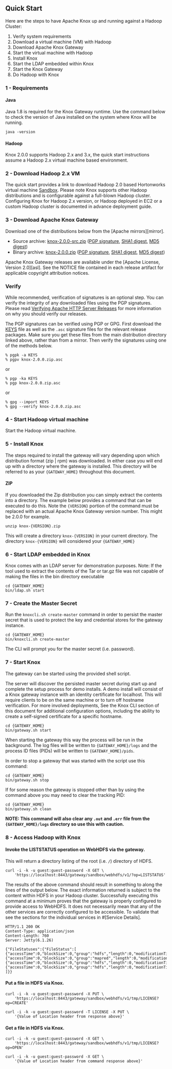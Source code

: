 <!---
   Licensed to the Apache Software Foundation (ASF) under one or more
   contributor license agreements.  See the NOTICE file distributed with
   this work for additional information regarding copyright ownership.
   The ASF licenses this file to You under the Apache License, Version 2.0
   (the "License"); you may not use this file except in compliance with
   the License.  You may obtain a copy of the License at

       https://www.apache.org/licenses/LICENSE-2.0

   Unless required by applicable law or agreed to in writing, software
   distributed under the License is distributed on an "AS IS" BASIS,
   WITHOUT WARRANTIES OR CONDITIONS OF ANY KIND, either express or implied.
   See the License for the specific language governing permissions and
   limitations under the License.
-->

## Quick Start ##

Here are the steps to have Apache Knox up and running against a Hadoop Cluster:

1. Verify system requirements
1. Download a virtual machine (VM) with Hadoop 
1. Download Apache Knox Gateway
1. Start the virtual machine with Hadoop
1. Install Knox
1. Start the LDAP embedded within Knox
1. Start the Knox Gateway
1. Do Hadoop with Knox



### 1 - Requirements ###

#### Java ####

Java 1.8 is required for the Knox Gateway runtime.
Use the command below to check the version of Java installed on the system where Knox will be running.

    java -version

#### Hadoop ####

Knox 2.0.0 supports Hadoop 2.x and 3.x, the quick start instructions assume a Hadoop 2.x virtual machine based environment.


### 2 - Download Hadoop 2.x VM ###
The quick start provides a link to download Hadoop 2.0 based Hortonworks virtual machine [Sandbox](http://hortonworks.com/products/hdp-2/#install). Please note Knox supports other Hadoop distributions and is configurable against a full-blown Hadoop cluster.
Configuring Knox for Hadoop 2.x version, or Hadoop deployed in EC2 or a custom Hadoop cluster is documented in advance deployment guide.


### 3 - Download Apache Knox Gateway ###

Download one of the distributions below from the [Apache mirrors][mirror].

* Source archive: [knox-2.0.0-src.zip][src-zip] ([PGP signature][src-pgp], [SHA1 digest][src-sha], [MD5 digest][src-md5])
* Binary archive: [knox-2.0.0.zip][bin-zip] ([PGP signature][bin-pgp], [SHA1 digest][bin-sha], [MD5 digest][bin-md5])

[keys]: https://dist.apache.org/repos/dist/release/knox/KEYS 
[src-zip]: http://www.apache.org/dyn/closer.cgi/knox/2.0.0/knox-2.0.0-src.zip
[src-sha]: https://downloads.apache.org//knox/2.0.0/knox-2.0.0-src.zip.sha1
[src-pgp]: https://downloads.apache.org//knox/2.0.0/knox-2.0.0-src.zip.asc
[src-md5]: https://downloads.apache.org//knox/2.0.0/knox-2.0.0-src.zip.md5
[bin-zip]: http://www.apache.org/dyn/closer.cgi/knox/2.0.0/knox-2.0.0.zip
[bin-pgp]: https://downloads.apache.org//knox/2.0.0/knox-2.0.0.zip.asc
[bin-sha]: https://downloads.apache.org//knox/2.0.0/knox-2.0.0.zip.sha1
[bin-md5]: https://downloads.apache.org//knox/2.0.0/knox-2.0.0.zip.md5

Apache Knox Gateway releases are available under the [Apache License, Version 2.0][asl].
See the NOTICE file contained in each release artifact for applicable copyright attribution notices.


### Verify ###

While recommended, verification of signatures is an optional step. You can verify the integrity of any downloaded files using the PGP signatures.
Please read [Verifying Apache HTTP Server Releases](http://httpd.apache.org/dev/verification.html) for more information on why you should verify our releases.

The PGP signatures can be verified using PGP or GPG.
First download the [KEYS][keys] file as well as the `.asc` signature files for the relevant release packages.
Make sure you get these files from the main distribution directory linked above, rather than from a mirror.
Then verify the signatures using one of the methods below.

    % pgpk -a KEYS
    % pgpv knox-2.0.0.zip.asc

or

    % pgp -ka KEYS
    % pgp knox-2.0.0.zip.asc

or

    % gpg --import KEYS
    % gpg --verify knox-2.0.0.zip.asc

### 4 - Start Hadoop virtual machine ###

Start the Hadoop virtual machine.

### 5 - Install Knox ###

The steps required to install the gateway will vary depending upon which distribution format (zip | rpm) was downloaded.
In either case you will end up with a directory where the gateway is installed.
This directory will be referred to as your `{GATEWAY_HOME}` throughout this document.

#### ZIP ####

If you downloaded the Zip distribution you can simply extract the contents into a directory.
The example below provides a command that can be executed to do this.
Note the `{VERSION}` portion of the command must be replaced with an actual Apache Knox Gateway version number.
This might be 2.0.0 for example.

    unzip knox-{VERSION}.zip

This will create a directory `knox-{VERSION}` in your current directory.
The directory `knox-{VERSION}` will considered your `{GATEWAY_HOME}`

### 6 - Start LDAP embedded in Knox ###

Knox comes with an LDAP server for demonstration purposes.
Note: If the tool used to extract the contents of the Tar or tar.gz file was not capable of
making the files in the bin directory executable

    cd {GATEWAY_HOME}
    bin/ldap.sh start

### 7 - Create the Master Secret

Run the `knoxcli.sh create-master` command in order to persist the master secret
that is used to protect the key and credential stores for the gateway instance.

    cd {GATEWAY_HOME}
    bin/knoxcli.sh create-master

The CLI will prompt you for the master secret (i.e. password).

### 7 - Start Knox  ###

The gateway can be started using the provided shell script.

The server will discover the persisted master secret during start up and complete the setup process for demo installs.
A demo install will consist of a Knox gateway instance with an identity certificate for localhost.
This will require clients to be on the same machine or to turn off hostname verification.
For more involved deployments, See the Knox CLI section of this document for additional configuration options,
including the ability to create a self-signed certificate for a specific hostname.

    cd {GATEWAY_HOME}
    bin/gateway.sh start

When starting the gateway this way the process will be run in the background.
The log files will be written to `{GATEWAY_HOME}/logs` and the process ID files (PIDs) will be written to `{GATEWAY_HOME}/pids`.

In order to stop a gateway that was started with the script use this command:

    cd {GATEWAY_HOME}
    bin/gateway.sh stop

If for some reason the gateway is stopped other than by using the command above you may need to clear the tracking PID:

    cd {GATEWAY_HOME}
    bin/gateway.sh clean

__NOTE: This command will also clear any `.out` and `.err` file from the `{GATEWAY_HOME}/logs` directory so use this with caution.__


### 8 - Access Hadoop with Knox

#### Invoke the LISTSTATUS operation on WebHDFS via the gateway.
This will return a directory listing of the root (i.e. `/`) directory of HDFS.

    curl -i -k -u guest:guest-password -X GET \
        'https://localhost:8443/gateway/sandbox/webhdfs/v1/?op=LISTSTATUS'

The results of the above command should result in something to along the lines of the output below.
The exact information returned is subject to the content within HDFS in your Hadoop cluster.
Successfully executing this command at a minimum proves that the gateway is properly configured to provide access to WebHDFS.
It does not necessarily mean that any of the other services are correctly configured to be accessible.
To validate that see the sections for the individual services in #[Service Details].

    HTTP/1.1 200 OK
    Content-Type: application/json
    Content-Length: 760
    Server: Jetty(6.1.26)

    {"FileStatuses":{"FileStatus":[
    {"accessTime":0,"blockSize":0,"group":"hdfs","length":0,"modificationTime":1350595859762,"owner":"hdfs","pathSuffix":"apps","permission":"755","replication":0,"type":"DIRECTORY"},
    {"accessTime":0,"blockSize":0,"group":"mapred","length":0,"modificationTime":1350595874024,"owner":"mapred","pathSuffix":"mapred","permission":"755","replication":0,"type":"DIRECTORY"},
    {"accessTime":0,"blockSize":0,"group":"hdfs","length":0,"modificationTime":1350596040075,"owner":"hdfs","pathSuffix":"tmp","permission":"777","replication":0,"type":"DIRECTORY"},
    {"accessTime":0,"blockSize":0,"group":"hdfs","length":0,"modificationTime":1350595857178,"owner":"hdfs","pathSuffix":"user","permission":"755","replication":0,"type":"DIRECTORY"}
    ]}}

#### Put a file in HDFS via Knox.

    curl -i -k -u guest:guest-password -X PUT \
        'https://localhost:8443/gateway/sandbox/webhdfs/v1/tmp/LICENSE?op=CREATE'

    curl -i -k -u guest:guest-password -T LICENSE -X PUT \
        '{Value of Location header from response above}'

#### Get a file in HDFS via Knox.

    curl -i -k -u guest:guest-password -X GET \
        'https://localhost:8443/gateway/sandbox/webhdfs/v1/tmp/LICENSE?op=OPEN'

    curl -i -k -u guest:guest-password -X GET \
        '{Value of Location header from command response above}'
        
